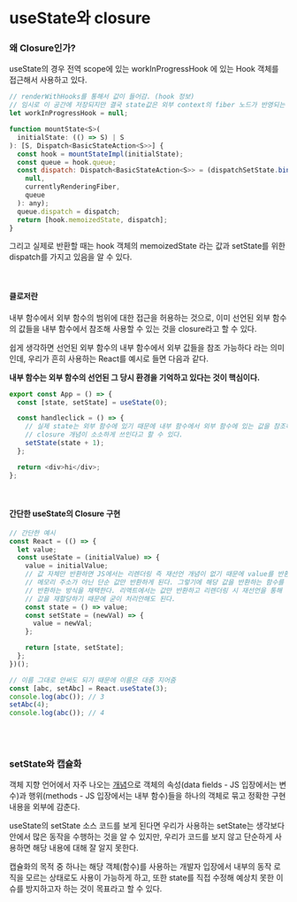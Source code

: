 # useState와 closure

### 왜 Closure인가?

useState의 경우 전역 scope에 있는 workInProgressHook 에 있는 Hook 객체를 접근해서 사용하고 있다.

```js
// renderWithHooks를 통해서 값이 들어감. (hook 정보)
// 임시로 이 공간에 저장되지만 결국 state값은 외부 context의 fiber 노드가 반영되는 구조
let workInProgressHook = null;

function mountState<S>(
  initialState: (() => S) | S
): [S, Dispatch<BasicStateAction<S>>] {
  const hook = mountStateImpl(initialState);
  const queue = hook.queue;
  const dispatch: Dispatch<BasicStateAction<S>> = (dispatchSetState.bind(
    null,
    currentlyRenderingFiber,
    queue
  ): any);
  queue.dispatch = dispatch;
  return [hook.memoizedState, dispatch];
}
```

그리고 실제로 반환할 때는 hook 객체의 memoizedState 라는 값과 setState를 위한 dispatch를 가지고 있음을 알 수 있다.

<br />

#### 클로저란

내부 함수에서 외부 함수의 범위에 대한 접근을 허용하는 것으로, 이미 선언된 외부 함수의 값들을 내부 함수에서 참조해 사용할 수 있는 것을 closure라고 할 수 있다.

쉽게 생각하면 선언된 외부 함수의 내부 함수에서 외부 값들을 참조 가능하다 라는 의미인데, 우리가 흔히 사용하는 React를 예시로 들면 다음과 같다.

**내부 함수는 외부 함수의 선언된 그 당시 환경을 기억하고 있다는 것이 핵심이다.**

```js
export const App = () => {
  const [state, setState] = useState(0);

  const handleclick = () => {
    // 실제 state는 외부 함수에 있기 때문에 내부 함수에서 외부 함수에 있는 값을 참조하는
    // closure 개념이 소소하게 쓰인다고 할 수 있다.
    setState(state + 1);
  };

  return <div>hi</div>;
};
```

<br />

#### 간단한 useState의 Closure 구현

```js
// 간단한 예시
const React = (() => {
  let value;
  const useState = (initialValue) => {
    value = initialValue;
    // 값 자체만 반환하면 JS에서는 리렌더링 즉 재선언 개념이 없기 때문에 value를 반환해주면
    // 메모리 주소가 아닌 단순 값만 반환하게 된다. 그렇기에 해당 값을 반환하는 함수를 만들어
    // 반환하는 방식을 채택한다. 리액트에서는 값만 반환하고 리렌더링 시 재선언을 통해
    // 값을 재할당하기 때문에 굳이 처리안해도 된다.
    const state = () => value;
    const setState = (newVal) => {
      value = newVal;
    };

    return [state, setState];
  };
})();

// 이름 그대로 안써도 되기 때문에 이름은 대충 지어줌
const [abc, setAbc] = React.useState(3);
console.log(abc()); // 3
setAbc(4);
console.log(abc()); // 4
```

<br />
<br />

### setState와 캡슐화

객체 지향 언어에서 자주 나오는 [개념](https://ko.wikipedia.org/wiki/%EC%BA%A1%EC%8A%90%ED%99%94)으로 객체의 속성(data fields - JS 입장에서는 변수)과 행위(methods - JS 입장에서는 내부 함수)들을 하나의 객체로 묶고 정확한 구현 내용을 외부에 감춘다.

useState의 setState 소스 코드를 보게 된다면 우리가 사용하는 setState는 생각보다 안에서 많은 동작을 수행하는 것을 알 수 있지만, 우리가 코드를 보지 않고 단순하게 사용하면 해당 내용에 대해 잘 알지 못한다.

캡슐화의 목적 중 하나는 해당 객체(함수)를 사용하는 개발자 입장에서 내부의 동작 로직을 모르는 상태로도 사용이 가능하게 하고, 또한 state를 직접 수정해 예상치 못한 이슈를 방지하고자 하는 것이 목표라고 할 수 있다.
